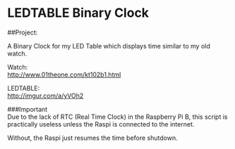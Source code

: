 # LEDTABLE Binary Clock

##Project: 

A Binary Clock for my LED Table which displays time similar to my old watch.  

Watch:  
http://www.01theone.com/kt102b1.html

LEDTABLE:  
http://imgur.com/a/yVOh2    
  
  
###Important  
Due to the lack of RTC (Real Time Clock) in the Raspberry Pi B, this script is practically useless unless the Raspi is connected to the internet.  

Without, the Raspi just resumes the time before shutdown.

